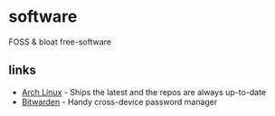# software

FOSS & bloat free-software

## links

- [Arch Linux](https://archlinux.org/) - Ships the latest and the repos are always up-to-date
- [Bitwarden](https://bitwarden.com/) - Handy cross-device password manager
  